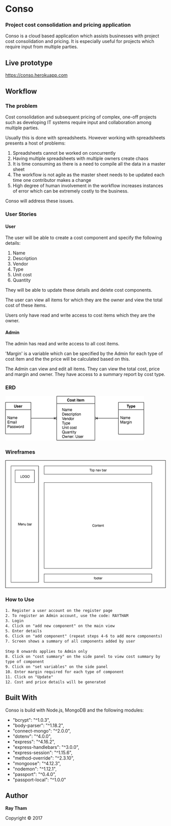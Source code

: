 # Conso
### Project cost consolidation and pricing application

Conso is a cloud based application which assists businesses with project cost consolidation and pricing. It is especially useful for projects which require input from multiple parties.

## Live prototype
https://conso.herokuapp.com

## Workflow

### The problem

Cost consolidation and subsequent pricing of complex, one-off projects such as developing IT systems require input and collaboration among multiple parties.

Usually this is done with spreadsheets. However working with spreadsheets presents a host of problems:

1. Spreadsheets cannot be worked on concurrently
1. Having multiple spreadsheets with multiple owners create chaos
1. It is time consuming as there is a need to compile all the data in a master sheet
1. The workflow is not agile as the master sheet needs to be updated each time one contributor makes a change
1. High degree of human involvement in the workflow increases instances of error which can be extremely costly to the business.


Conso will address these issues.

### User Stories

#### User
The user will be able to create a cost component and specify the following details:
1. Name
1. Description
1. Vendor
1. Type
1. Unit cost
1. Quantity

They will be able to update these details and delete cost components.

The user can view all items for which they are the owner and view the total cost of these items.

Users only have read and write access to cost items which they are the owner.

#### Admin
The admin has read and write access to all cost items.

'Margin' is a variable which can be specified by the Admin for each type of cost item and the the price will be calculated based on this.

The Admin can view and edit all items. They can view the total cost, price and margin and owner.
They have access to a summary report by cost type.

### ERD

![ERD](/ERD_project_2.png)

### Wireframes

![wireframe](/wireframe.png)


### How to Use
```
1. Register a user account on the register page
2. To register an Admin account, use the code: RAYTHAM
3. Login
4. Click on "add new component" on the main view
5. Enter details
6. Click on "add component" (repeat steps 4-6 to add more components)
7. Screen shows a summary of all components added by user

Step 8 onwards applies to Admin only
8. Click on "cost summary" on the side panel to view cost summary by type of component
9. Click on "set variables" on the side panel
10. Enter margin required for each type of component
11. Click on "Update"
12. Cost and price details will be generated
```



## Built With
Conso is build with Node.js, MongoDB and the following modules:

* "bcrypt": "^1.0.3",
* "body-parser": "^1.18.2",
* "connect-mongo": "^2.0.0",
* "dotenv": "^4.0.0",
* "express": "^4.16.2",
* "express-handlebars": "^3.0.0",
* "express-session": "^1.15.6",
* "method-override": "^2.3.10",
* "mongoose": "^4.12.3",
* "nodemon": "^1.12.1",
* "passport": "^0.4.0",
* "passport-local": "^1.0.0"


## Author

**Ray Tham**

Copyright © 2017



<!-- ## Acknowledgments

* -->
